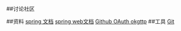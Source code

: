##讨论社区

##资料
[spring 文档](https://spring.io/guides)
[spring web文档](https://spring.io/guides/gs/serving-web-content/)
[Github OAuth ](https://developer.github.com/apps/building-oauth-apps/creating-an-oauth-app/)
[okgttp](https://square.github.io/okhttp/)
##工具
[Git](https://www.git-scm.com/download/)
